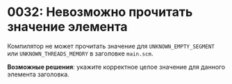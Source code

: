 # 0032: Невозможно прочитать значение элемента

Компилятор не может прочитать значение для `UNKNOWN_EMPTY_SEGMENT` или `UNKNOWN_THREADS_MEMORY` в заголовке `main.scm`.

**Возможные решения**: укажите корректное целое значение для данного элемента заголовка.

